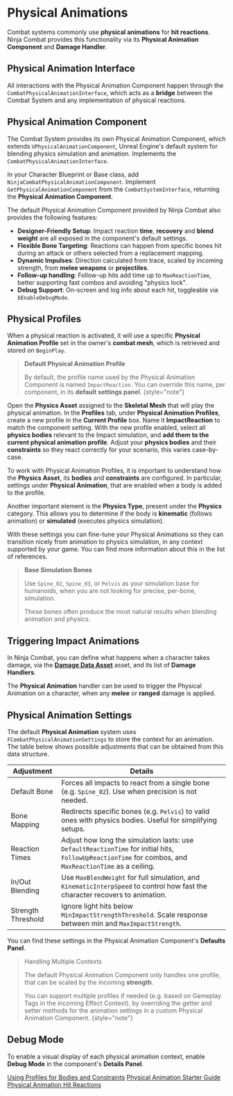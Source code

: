 # Physical Animations
<primary-label ref="combat"/>
<secondary-label ref="advanced"/>

Combat systems commonly use **physical animations** for **hit reactions**. Ninja Combat provides this functionality via
its **Physical Animation Component** and **Damage Handler**.

## Physical Animation Interface
All interactions with the Physical Animation Component happen through the `CombatPhysicalAnimationInterface`, which acts 
as a **bridge** between the Combat System and any implementation of physical reactions.

## Physical Animation Component
The Combat System provides its own Physical Animation Component, which extends `UPhysicalAnimationComponent`, Unreal Engine's
default system for blending physics simulation and animation. Implements the `CombatPhysicalAnimationInterface`.

<procedure title="Adding the Physical Animation Component" collapsible="true" default-state="expanded">
    <step>In your Character Blueprint or Base class, add <code>NinjaCombatPhysicalAnimationComponent</code>.</step>
    <step>Implement <code>GetPhysicalAnimationComponent</code> from the <code>CombatSystemInterface</code>, returning the <b>Physical Animation Component</b>.</step>
</procedure>

The default Physical Animation Component provided by Ninja Combat also provides the following features:

- **Designer-Friendly Setup**: Impact reaction **time**, **recovery** and **blend weight** are all exposed in the component's default settings.
- **Flexible Bone Targeting**: Reactions can happen from specific bones hit during an attack or others selected from a replacement mapping.
- **Dynamic Impulses**: Direction calculated from trace, scaled by incoming strength, from **melee weapons** or **projectiles**.
- **Follow-up handling**: Follow-up hits add time up to `MaxReactionTime`, better supporting fast combos and avoiding "physics lock".
- **Debug Support**: On-screen and log info about each hit, toggleable via `bEnableDebugMode`.

## Physical Profiles
When a physical reaction is activated, it will use a specific **Physical Animation Profile** set in the owner's **combat
mesh**, which is retrieved and stored on `BeginPlay`.

> **Default Physical Animation Profile**
> 
> By default, the profile name used by the Physical Animation Component is named `ImpactReaction`. You can override this
> name, per component, in its **default settings panel**.
{style="note"}

<procedure title="Creating a Physical Animation Profile" collapsible="true" default-state="expanded">
    <step>Open the <b>Physics Asset</b> assigned to the <b>Skeletal Mesh</b> that will play the physical animation.</step>
    <step>In the <b>Profiles</b> tab, under <b>Physical Animation Profiles</b>, create a new profile in the <b>Current Profile</b> box. Name it <b>ImpactReaction</b> to match the component setting.</step>
    <step>With the new profile enabled, select all <b>physics bodies</b> relevant to the Impact simulation, and <b>add them to the current physical animation profile</b>.</step>
    <step>Adjust your <b>physics bodies</b> and their <b>constraints</b> so they react correctly for your scenario, this varies case-by-case.</step>
</procedure> 

To work with Physical Animation Profiles, it is important to understand how the **Physics Asset**, its **bodies** and
**constraints** are configured. In particular, settings under **Physical Animation**, that are enabled when a body is
added to the profile.

Another important element is the **Physics Type**, present under the **Physics** category. This allows you to determine
if the body is **kinematic** (follows animation) or **simulated** (executes physics simulation). 

With these settings you can fine-tune your Physical Animations so they can transition nicely from animation to physics
simulation, in any context supported by your game. You can find more information about this in the list of references.

> **Base Simulation Bones**
> 
> Use `Spine_02`, `Spine_03`, or `Pelvis` as your simulation base for humanoids, when you are not looking for precise, 
> per-bone, simulation.
> 
> These bones often produce the most natural results when blending animation and physics.

## Triggering Impact Animations
In Ninja Combat, you can define what happens when a character takes damage, via the [**Damage Data Asset**](cbt_damage_and_defense.md)
asset, and its list of **Damage Handlers**.

The **Physical Animation** handler can be used to trigger the Physical Animation on a character, when any **melee** or
**ranged** damage is applied.

## Physical Animation Settings
The default **Physical Animation** system uses `FCombatPhysicalAnimationSettings` to store the context for an animation.
The table below shows possible adjustments that can be obtained from this data structure.

| Adjustment         | Details                                                                                                                                                  |
|--------------------|----------------------------------------------------------------------------------------------------------------------------------------------------------|
| Default Bone       | Forces all impacts to react from a single bone (e.g. `Spine_02`). Use when precision is not needed.                                                      |
| Bone Mapping       | Redirects specific bones (e.g. `Pelvis`) to valid ones with physics bodies. Useful for simplifying setups.                                               |
| Reaction Times     | Adjust how long the simulation lasts: use `DefaultReactionTime` for initial hits, `FollowUpReactionTime` for combos, and `MaxReactionTime` as a ceiling. |
| In/Out Blending    | Use `MaxBlendWeight` for full simulation, and `KinematicInterpSpeed` to control how fast the character recovers to animation.                            |
| Strength Threshold | Ignore light hits below `MinImpactStrengthThreshold`. Scale response between min and `MaxImpactStrength`.                                                |

You can find these settings in the Physical Animation Component's **Defaults Panel**.

> Handling Multiple Contexts
>
> The default Physical Animation Component only handles one profile, that can be scaled by the incoming **strength**.
>
> You can support multiple profiles if needed (e.g. based on Gameplay Tags in the incoming Effect Context), by overriding 
> the getter and setter methods for the animation settings in a custom Physical Animation Component.
{style="note"}

## Debug Mode
To enable a visual display of each physical animation context, enable **Debug Mode** in the component's **Details Panel**.

<seealso style="cards">
    <category ref="external">
        <a href="https://dev.epicgames.com/documentation/en-us/unreal-engine/using-profiles-for-bodies-and-constraints-in-unreal-engine" summary="Official documentation for profiles, bodies and constraints.">Using Profiles for Bodies and Constraints</a>
        <a href="https://www.youtube.com/watch?v=46NfgXlnCzM" summary="PrismaticaDev's YouTube video about Physical Animations.">Physical Animation Starter Guide</a>
        <a href="https://www.youtube.com/watch?v=bnOd9KM0FeQ" summary="Unreal DevOp's YouTube video about Physical Animations.">Physical Animation Hit Reactions</a>
    </category>
</seealso>

